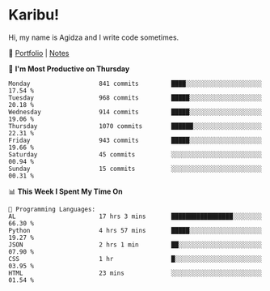 # Karibu!
Hi, my name is Agidza and I write code sometimes.

🫧 [Portfolio](https://lynnagidza.github.io/) | [Notes](https://medium.com/me/stories/public)

<!--START_SECTION:waka-->
📅 **I'm Most Productive on Thursday** 

```text
Monday                   841 commits         ████░░░░░░░░░░░░░░░░░░░░░   17.54 % 
Tuesday                  968 commits         █████░░░░░░░░░░░░░░░░░░░░   20.18 % 
Wednesday                914 commits         █████░░░░░░░░░░░░░░░░░░░░   19.06 % 
Thursday                 1070 commits        ██████░░░░░░░░░░░░░░░░░░░   22.31 % 
Friday                   943 commits         █████░░░░░░░░░░░░░░░░░░░░   19.66 % 
Saturday                 45 commits          ░░░░░░░░░░░░░░░░░░░░░░░░░   00.94 % 
Sunday                   15 commits          ░░░░░░░░░░░░░░░░░░░░░░░░░   00.31 % 
```


📊 **This Week I Spent My Time On** 

```text
💬 Programming Languages: 
AL                       17 hrs 3 mins       █████████████████░░░░░░░░   66.30 % 
Python                   4 hrs 57 mins       █████░░░░░░░░░░░░░░░░░░░░   19.27 % 
JSON                     2 hrs 1 min         ██░░░░░░░░░░░░░░░░░░░░░░░   07.90 % 
CSS                      1 hr                █░░░░░░░░░░░░░░░░░░░░░░░░   03.95 % 
HTML                     23 mins             ░░░░░░░░░░░░░░░░░░░░░░░░░   01.54 % 
```


<!--END_SECTION:waka-->
<!--#### 💟 **Digital Swag**
[![@agidza's Holopin board](https://holopin.me/agidza)](https://holopin.io/@agidza)
